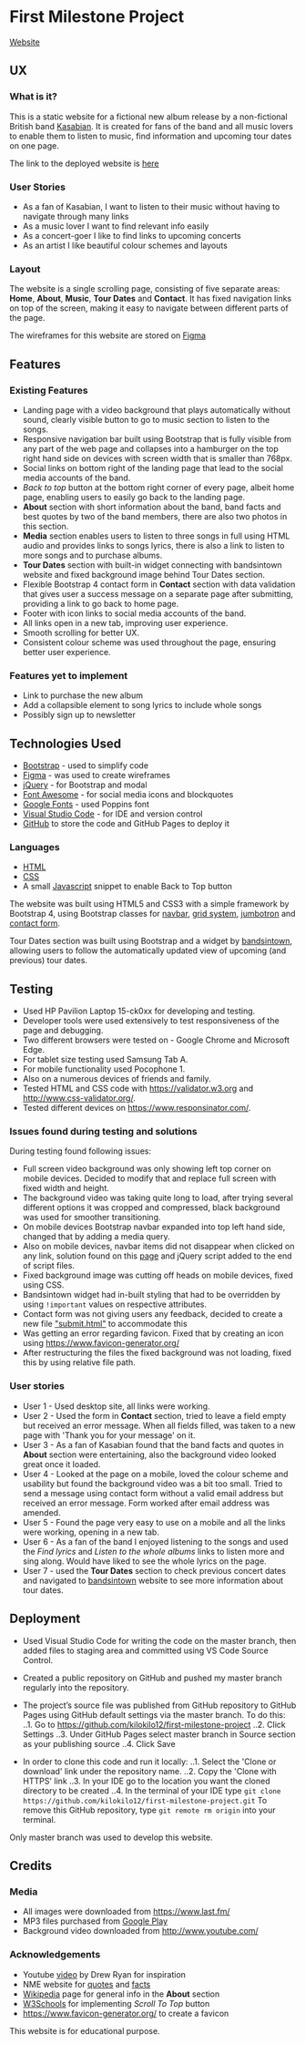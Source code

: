 # First Milestone Project


[Website](https://kilokilo12.github.io/first-milestone-project/)



## UX


### What is it?

This is a static website for a fictional new album release by a non-fictional British band [Kasabian](https://en.wikipedia.org/wiki/Kasabian "Kasabian Wiki"). It is created for fans of the band and all music lovers to enable them to listen to music, find information and upcoming tour dates on one page.

The link to the deployed website is [here](https://kilokilo12.github.io/first-milestone-project/)

### User Stories

* As a fan of Kasabian, I want to listen to their music without having to navigate through many links
* As a music lover I want to find relevant info easily
* As a concert-goer I like to find links to upcoming concerts 
* As an artist I like beautiful colour schemes and layouts


### Layout

The website is a single scrolling page, consisting of five separate areas: **Home**, **About**, **Music**, **Tour Dates** and **Contact**. It has fixed navigation links on top of the screen, making it easy to navigate between different parts of the page.

The wireframes for this website are stored on [Figma](https://www.figma.com/file/IL9Iy0zmTcOyDZGFOj1r6Cdo/Kasabian?node-id=0%3A1)



## Features


### Existing Features


* Landing page with a video background that plays automatically without sound, clearly visible button to go to music section to listen to the songs.
* Responsive navigation bar built using Bootstrap that is fully visible from any part of the web page and collapses into a hamburger on the top right hand side on devices with screen width that is smaller than 768px. 
* Social links on bottom right of the landing page that lead to the social media accounts of the band.
* *Back to top* button at the bottom right corner of every page, albeit home page, enabling users to easily go back to the landing page.
* **About** section with short information about the band, band facts and best quotes by two of the band members, there are also two photos in this section.
* **Media** section enables users to listen to three songs in full using HTML audio and provides links to songs lyrics, there is also a link to listen to more songs and to purchase albums.
* **Tour Dates** section with built-in widget connecting with bandsintown website and fixed background image behind Tour Dates section.
* Flexible Bootstrap 4 contact form in **Contact** section with data validation that gives user a success message on a separate page after submitting, providing a link to go back to home page.
* Footer with icon links to social media accounts of the band.
* All links open in a new tab, improving user experience.
* Smooth scrolling for better UX.
* Consistent colour scheme was used throughout the page, ensuring better user experience.


### Features yet to implement

* Link to purchase the new album
* Add a collapsible element to song lyrics to include whole songs
* Possibly sign up to newsletter



## Technologies Used

- [Bootstrap](https://getbootstrap.com/) - used to simplify code
- [Figma](https://www.figma.com/) - was used to create wireframes
- [jQuery](https://jquery.com/) - for Bootstrap and modal
- [Font Awesome](https://fontawesome.com/) - for social media icons and blockquotes
- [Google Fonts](https://fonts.google.com/) - used Poppins font
- [Visual Studio Code](https://code.visualstudio.com/) - for IDE and version control
- [GitHub](https://github.com/) to store the code and GitHub Pages to deploy it


### Languages
- [HTML](https://html.com/)
- [CSS](https://en.wikipedia.org/wiki/Cascading_Style_Sheets)
- A small [Javascript](https://www.javascript.com/) snippet to enable Back to Top button

The website was built using HTML5 and CSS3 with a simple framework by Bootstrap 4, using Bootstrap classes for [navbar](https://getbootstrap.com/docs/4.3/components/navbar/), [grid system](https://getbootstrap.com/docs/4.3/layout/grid/), [jumbotron](https://getbootstrap.com/docs/4.3/components/jumbotron/) and [contact form](https://getbootstrap.com/docs/4.3/components/forms/).

Tour Dates section was built using Bootstrap and a widget by [bandsintown](https://www.bandsintown.com/), allowing users to follow the automatically updated view of upcoming (and previous) tour dates.



## Testing

- Used HP Pavilion Laptop 15-ck0xx for developing and testing. 
- Developer tools were used extensively to test responsiveness of the page and debugging.
- Two different browsers were tested on - Google Chrome and Microsoft Edge.
- For tablet size testing used Samsung Tab A.
- For mobile functionality used Pocophone 1.
- Also on a numerous devices of friends and family.
- Tested HTML and CSS code with <https://validator.w3.org> and <http://www.css-validator.org/>.
- Tested different devices on <https://www.responsinator.com/>.


### Issues found during testing and solutions

During testing found following issues:
- Full screen video background was only showing left top corner on mobile devices. Decided to modify that and replace full screen with fixed width and height.
- The background video was taking quite long to load, after trying several different options it was cropped and compressed, black background was used for smoother transitioning.
- On mobile devices Bootstrap navbar expanded into top left hand side, changed that by adding a media query.
- Also on mobile devices, navbar items did not disappear when clicked on any link, solution found on this [page](https://stackoverflow.com/questions/42401606/how-to-hide-collapsible-bootstrap-4-navbar-on-click) and jQuery script added to the end of script files.
- Fixed background image was cutting off heads on mobile devices, fixed using CSS.
- Bandsintown widget had in-built styling that had to be overridden by using `!important` values on respective attributes.
- Contact form was not giving users any feedback, decided to create a new file ["submit.html"](https://kilokilo12.github.io/first-milestone-project/submit.html) to accommodate this
- Was getting an error regarding favicon. Fixed that by creating an icon using <https://www.favicon-generator.org/>
- After restructuring the files the fixed background was not loading, fixed this by using relative file path.


### User stories

- User 1 - Used desktop site, all links were working.
- User 2 - Used the form in **Contact** section, tried to leave a field empty but received an error message. When all fields filled, was taken to a new page with 'Thank you for your message' on it.
- User 3 - As a fan of Kasabian found that the band facts and quotes in **About** section were entertaining, also the background video looked great once it loaded.
- User 4 - Looked at the page on a mobile, loved the colour scheme and usability but found the background video was a bit too small. Tried to send a message using contact form without a valid email address but received an error message. Form worked after email address was amended.
- User 5 - Found the page very easy to use on a mobile and all the links were working, opening in a new tab.
- User 6 - As a fan of the band I enjoyed listening to the songs and used the *Find lyrics* and *Listen to the whole albums* links to listen more and sing along. Would have liked to see the whole lyrics on the page.
- User 7 - used the **Tour Dates** section to check previous concert dates and navigated to [bandsintown](www.bandsintown.com) website to see more information about tour dates.



## Deployment

* Used Visual Studio Code for writing the code on the master branch, then added files to staging area and committed using VS Code Source Control.
* Created a public repository on GitHub and pushed my master branch regularly into the repository. 
* The project’s source file was published from GitHub repository to GitHub Pages using GitHub default settings via the master branch.
To do this:
 ..1. Go to <https://github.com/kilokilo12/first-milestone-project>
 ..2. Click Settings
 ..3. Under GitHub Pages select master branch in Source section as your publishing source
 ..4. Click Save

* In order to clone this code and run it locally:
..1. Select the 'Clone or download' link under the repository name.
..2. Copy the 'Clone with HTTPS' link
..3. In your IDE go to the location you want the cloned directory to be created 
..4. In the terminal of your IDE type `git clone https://github.com/kilokilo12/first-milestone-project.git`
To remove this GitHub repository, type `git remote rm origin` into your terminal.

Only master branch was used to develop this website.



## Credits


### Media

- All images were downloaded from <https://www.last.fm/>
- MP3 files purchased from [Google Play](https://play.google.com/store)
- Background video downloaded from <http://www.youtube.com/>


### Acknowledgements

* Youtube [video](https://youtu.be/V_lAhqLXT9A) by Drew Ryan for inspiration
* NME website for [quotes](https://www.nme.com/photos/kasabian-29-of-tom-and-serge-s-most-hilarious-boasts-1411450) and [facts](https://www.nme.com/photos/50-geeky-facts-you-might-not-know-about-kasabian-1404688)
* [Wikipedia](https://en.wikipedia.org/wiki/Kasabian) page for general info in the **About** section
* [W3Schools](https://www.w3schools.com/howto/howto_js_scroll_to_top.asp) for implementing *Scroll To Top* button
* <https://www.favicon-generator.org/> to create a favicon

This website is for educational purpose.